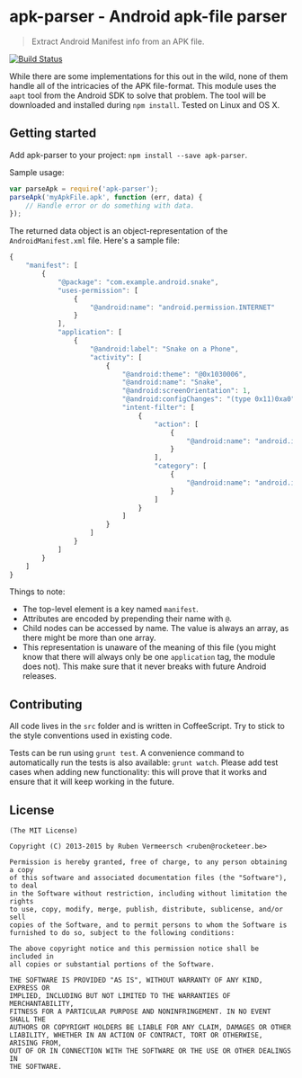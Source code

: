 # apk-parser - Android apk-file parser

> Extract Android Manifest info from an APK file.

[![Build Status](https://travis-ci.org/rubenv/node-apk-parser.png?branch=master)](https://travis-ci.org/rubenv/node-apk-parser)

While there are some implementations for this out in the wild, none of them handle all of the intricacies of the APK file-format. This module uses the `aapt` tool from the Android SDK to solve that problem. The tool will be downloaded and installed during `npm install`. Tested on Linux and OS X.

## Getting started

Add apk-parser to your project: `npm install --save apk-parser`.

Sample usage:

```js
var parseApk = require('apk-parser');
parseApk('myApkFile.apk', function (err, data) {
    // Handle error or do something with data.
});
```

The returned data object is an object-representation of the `AndroidManifest.xml` file. Here's a sample file:

```js
{
    "manifest": [
        {
            "@package": "com.example.android.snake",
            "uses-permission": [
                {
                    "@android:name": "android.permission.INTERNET"
                }
            ],
            "application": [
                {
                    "@android:label": "Snake on a Phone",
                    "activity": [
                        {
                            "@android:theme": "@0x1030006",
                            "@android:name": "Snake",
                            "@android:screenOrientation": 1,
                            "@android:configChanges": "(type 0x11)0xa0",
                            "intent-filter": [
                                {
                                    "action": [
                                        {
                                            "@android:name": "android.intent.action.MAIN"
                                        }
                                    ],
                                    "category": [
                                        {
                                            "@android:name": "android.intent.category.LAUNCHER"
                                        }
                                    ]
                                }
                            ]
                        }
                    ]
                }
            ]
        }
    ]
}
```

Things to note:

* The top-level element is a key named `manifest`.
* Attributes are encoded by prepending their name with `@`.
* Child nodes can be accessed by name. The value is always an array, as there might be more than one array.
* This representation is unaware of the meaning of this file (you might know that there will always only be one `application` tag, the module does not). This make sure that it never breaks with future Android releases.

## Contributing
All code lives in the `src` folder and is written in CoffeeScript. Try to stick to the style conventions used in existing code.

Tests can be run using `grunt test`. A convenience command to automatically run the tests is also available: `grunt watch`. Please add test cases when adding new functionality: this will prove that it works and ensure that it will keep working in the future.
    
## License 

    (The MIT License)

    Copyright (C) 2013-2015 by Ruben Vermeersch <ruben@rocketeer.be>

    Permission is hereby granted, free of charge, to any person obtaining a copy
    of this software and associated documentation files (the "Software"), to deal
    in the Software without restriction, including without limitation the rights
    to use, copy, modify, merge, publish, distribute, sublicense, and/or sell
    copies of the Software, and to permit persons to whom the Software is
    furnished to do so, subject to the following conditions:

    The above copyright notice and this permission notice shall be included in
    all copies or substantial portions of the Software.

    THE SOFTWARE IS PROVIDED "AS IS", WITHOUT WARRANTY OF ANY KIND, EXPRESS OR
    IMPLIED, INCLUDING BUT NOT LIMITED TO THE WARRANTIES OF MERCHANTABILITY,
    FITNESS FOR A PARTICULAR PURPOSE AND NONINFRINGEMENT. IN NO EVENT SHALL THE
    AUTHORS OR COPYRIGHT HOLDERS BE LIABLE FOR ANY CLAIM, DAMAGES OR OTHER
    LIABILITY, WHETHER IN AN ACTION OF CONTRACT, TORT OR OTHERWISE, ARISING FROM,
    OUT OF OR IN CONNECTION WITH THE SOFTWARE OR THE USE OR OTHER DEALINGS IN
    THE SOFTWARE.
